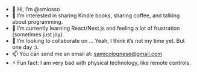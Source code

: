 - 👋 Hi, I’m @smiosso
- 👀 I’m interested in sharing Kindle books, sharing coffee, and talking about programming.
- 🌱 I’m currently learning React/Next.js and feeling a lot of frustration (sometimes just joy).
- 💞️ I’m looking to collaborate on ... Yeah, I think it’s not my time yet. But one day :).
- 📫 You can send me an email at: samicolognese@gmail.com
- ⚡ Fun fact: I am very bad with physical technology, like remote controls.

<!---
smiosso/smiosso is a ✨ special ✨ repository because its `README.md` (this file) appears on your GitHub profile.
You can click the Preview link to take a look at your changes.
--->
